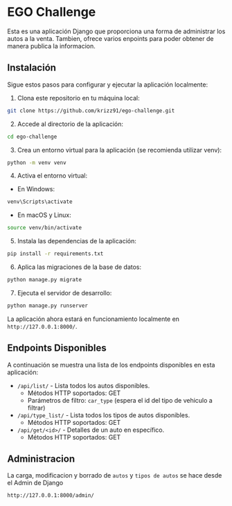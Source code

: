 # EGO Challenge

Esta es una aplicación Django que proporciona una forma de administrar los autos a la venta. Tambien, ofrece varios enpoints para poder obtener de manera publica la informacion.

## Instalación
Sigue estos pasos para configurar y ejecutar la aplicación localmente:

1. Clona este repositorio en tu máquina local:

```bash
git clone https://github.com/krizz91/ego-challenge.git
```

2. Accede al directorio de la aplicación:

```bash
cd ego-challenge
```

3. Crea un entorno virtual para la aplicación (se recomienda utilizar venv):

```bash
python -m venv venv
```

4. Activa el entorno virtual:

- En Windows:

```bash
venv\Scripts\activate
```

- En macOS y Linux:

```bash
source venv/bin/activate
```

5. Instala las dependencias de la aplicación:

```bash
pip install -r requirements.txt
```

6. Aplica las migraciones de la base de datos:

```bash
python manage.py migrate
```

7. Ejecuta el servidor de desarrollo:

```bash
python manage.py runserver
```

La aplicación ahora estará en funcionamiento localmente en `http://127.0.0.1:8000/`.

## Endpoints Disponibles
A continuación se muestra una lista de los endpoints disponibles en esta aplicación:

- `/api/list/` - Lista todos los autos disponibles.
  - Métodos HTTP soportados: GET
  - Parámetros de filtro: `car_type` (espera el id del tipo de vehiculo a filtrar)
- `/api/type_list/` - Lista todos los tipos de autos disponibles. 
  - Métodos HTTP soportados: GET
- `/api/get/<id>/` - Detalles de un auto en específico.
  - Métodos HTTP soportados: GET

## Administracion
La carga, modificacion y borrado de `autos` y `tipos de autos` se hace desde el Admin de Django

`http://127.0.0.1:8000/admin/`

